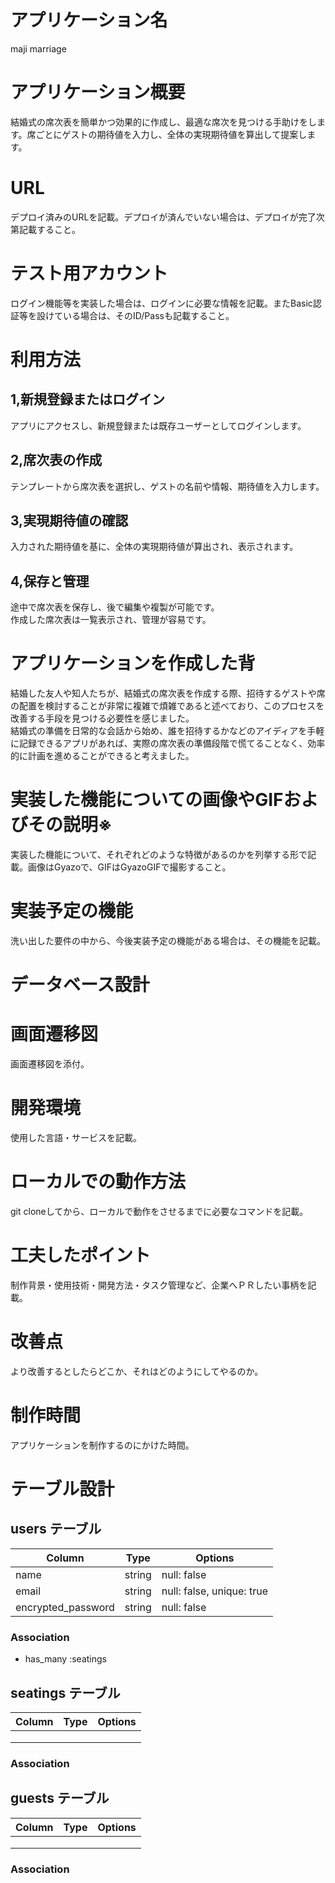 # アプリケーション名 
maji marriage
# アプリケーション概要  
結婚式の席次表を簡単かつ効果的に作成し、最適な席次を見つける手助けをします。席ごとにゲストの期待値を入力し、全体の実現期待値を算出して提案します。
# URL 
デプロイ済みのURLを記載。デプロイが済んでいない場合は、デプロイが完了次第記載すること。
# テスト用アカウント 
ログイン機能等を実装した場合は、ログインに必要な情報を記載。またBasic認証等を設けている場合は、そのID/Passも記載すること。
# 利用方法  
## 1,新規登録またはログイン
アプリにアクセスし、新規登録または既存ユーザーとしてログインします。
## 2,席次表の作成
テンプレートから席次表を選択し、ゲストの名前や情報、期待値を入力します。  
## 3,実現期待値の確認
入力された期待値を基に、全体の実現期待値が算出され、表示されます。
## 4,保存と管理
途中で席次表を保存し、後で編集や複製が可能です。  
作成した席次表は一覧表示され、管理が容易です。
# アプリケーションを作成した背
結婚した友人や知人たちが、結婚式の席次表を作成する際、招待するゲストや席の配置を検討することが非常に複雑で煩雑であると述べており、このプロセスを改善する手段を見つける必要性を感じました。  
結婚式の準備を日常的な会話から始め、誰を招待するかなどのアイディアを手軽に記録できるアプリがあれば、実際の席次表の準備段階で慌てることなく、効率的に計画を進めることができると考えました。
# 実装した機能についての画像やGIFおよびその説明※ 
実装した機能について、それぞれどのような特徴があるのかを列挙する形で記載。画像はGyazoで、GIFはGyazoGIFで撮影すること。
# 実装予定の機能 
洗い出した要件の中から、今後実装予定の機能がある場合は、その機能を記載。
# データベース設計  

# 画面遷移図 
画面遷移図を添付。
# 開発環境  
使用した言語・サービスを記載。
# ローカルでの動作方法  
git cloneしてから、ローカルで動作をさせるまでに必要なコマンドを記載。
# 工夫したポイント  
制作背景・使用技術・開発方法・タスク管理など、企業へＰＲしたい事柄を記載。
# 改善点 
より改善するとしたらどこか、それはどのようにしてやるのか。
# 制作時間  
アプリケーションを制作するのにかけた時間。

# テーブル設計

## users テーブル

| Column             | Type       | Options                   |
| ------------------ | ---------- | ------------------------- | 
| name               | string     | null: false               |
| email              | string     | null: false, unique: true |
| encrypted_password | string     | null: false               |

### Association

- has_many :seatings

## seatings テーブル

| Column             | Type       | Options                   |
| ------------------ | ---------- | ------------------------- | 
|                    |            |                           |
|                    |            |                           |
|                    |            |                           |

### Association

## guests テーブル

| Column             | Type       | Options                   |
| ------------------ | ---------- | ------------------------- | 
|                    |            |                           |
|                    |            |                           |
|                    |            |                           |

### Association